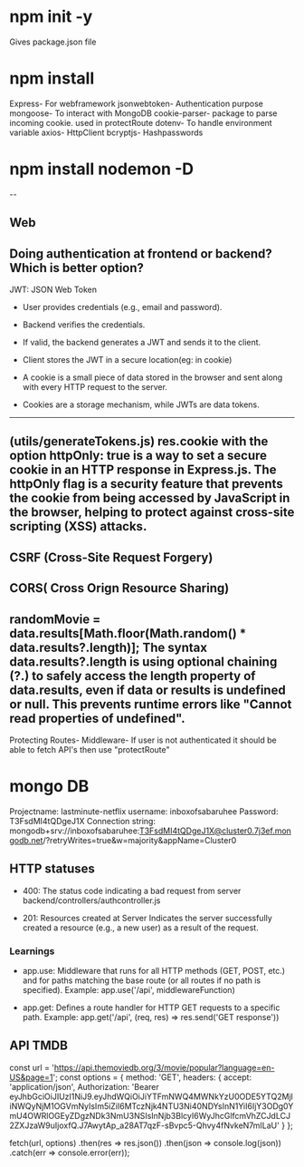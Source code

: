 # npm init -y 
Gives package.json file

# npm install
Express-        For webframework
jsonwebtoken-   Authentication purpose
mongoose-       To interact with MongoDB
cookie-parser-   package to parse incoming cookie. used in protectRoute
dotenv-         To handle environment variable
axios-           HttpClient
bcryptjs-       Hashpasswords

# npm install nodemon -D

--

## Web
Doing authentication at frontend or backend? Which is better option?
----
JWT: JSON Web Token
- User provides credentials (e.g., email and password).
- Backend verifies the credentials.
- If valid, the backend generates a JWT and sends it to the client.
- Client stores the JWT in a secure location(eg: in cookie)

- A cookie is a small piece of data stored in the browser and sent along with every HTTP request to the server.
- Cookies are a storage mechanism, while JWTs are data tokens.

----
(utils/generateTokens.js)
res.cookie with the option httpOnly: true is a way to set a secure cookie in an HTTP response in Express.js. The httpOnly flag is a security feature that prevents the cookie from being accessed by JavaScript in the browser, helping to protect against cross-site scripting (XSS) attacks.
---
CSRF (Cross-Site Request Forgery)
--- 
CORS( Cross Orign Resource Sharing)
-----------
randomMovie = data.results[Math.floor(Math.random() * data.results?.length)];
The syntax data.results?.length is using optional chaining (?.) to safely access the length property of data.results, even if data or results is undefined or null. This prevents runtime errors like "Cannot read properties of undefined".
-----------
Protecting Routes- Middleware- If user is not authenticated it should be able to fetch API's then use "protectRoute"




# mongo DB
Projectname: lastminute-netflix
username: inboxofsabaruhee
Password: T3FsdMI4tQDgeJ1X
Connection string: mongodb+srv://inboxofsabaruhee:T3FsdMI4tQDgeJ1X@cluster0.7j3ef.mongodb.net/?retryWrites=true&w=majority&appName=Cluster0

## HTTP statuses
- 400: The status code indicating a bad request from server
backend/controllers/authcontroller.js

- 201: Resources created at Server
Indicates the server successfully created a resource (e.g., a new user) as a result of the request.


### Learnings
- app.use: Middleware that runs for all HTTP methods (GET, POST, etc.) and for paths matching the base route (or all routes if no path is specified).
Example: app.use('/api', middlewareFunction)

- app.get: Defines a route handler for HTTP GET requests to a specific path.
Example: app.get('/api', (req, res) => res.send('GET response'))

## API TMDB
const url = 'https://api.themoviedb.org/3/movie/popular?language=en-US&page=1';
const options = {
  method: 'GET',
  headers: {
    accept: 'application/json',
    Authorization: 'Bearer eyJhbGciOiJIUzI1NiJ9.eyJhdWQiOiJiYTFmNWQ4MWNkYzU0ODE5YTQ2MjliNWQyNjM1OGVmNyIsIm5iZiI6MTczNjk4NTU3Ni40NDYsInN1YiI6IjY3ODg0YmU4OWRlOGEyZDgzNDk3NmU3NSIsInNjb3BlcyI6WyJhcGlfcmVhZCJdLCJ2ZXJzaW9uIjoxfQ.J7AwytAp_a28AT7qzF-sBvpc5-Qhvy4fNvkeN7mILaU'
  }
};

fetch(url, options)
  .then(res => res.json())
  .then(json => console.log(json))
  .catch(err => console.error(err));